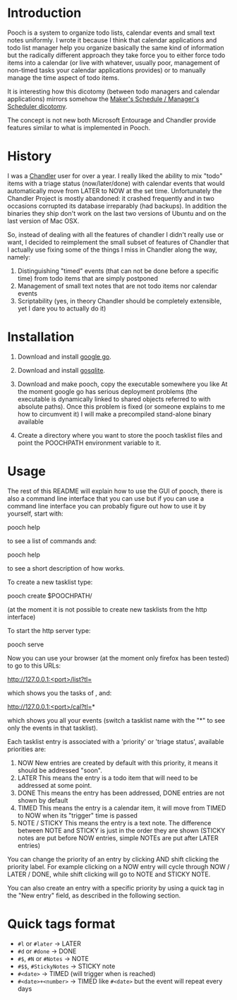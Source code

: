 # Introduction

Pooch is a system to organize todo lists, calendar events and small text notes uniformly. I wrote it because I think that calendar applications and todo list manager help you organize basically the same kind of information but the radically different approach they take force you to either force todo items into a calendar (or live with whatever, usually poor, management of non-timed tasks your calendar applications provides) or to manually manage the time aspect of todo items.

It is interesting how this dicotomy (between todo managers and calendar applications) mirrors somehow the [Maker's Schedule / Manager's Scheduler dicotomy](http://www.paulgraham.com/makersschedule.html).

The concept is not new both Microsoft Entourage and Chandler provide features similar to what is implemented in Pooch.

# History

I was a [Chandler](http://chandlerproject.org/) user for over a year. I really liked the ability to mix "todo" items with a triage status (now/later/done) with calendar events that would automatically move from LATER to NOW at the set time. Unfortunately the Chandler Project is mostly abandoned: it crashed frequently and in two occasions corrupted its database irreparably (had backups). In addition the binaries they ship don't work on the last two versions of Ubuntu and on the last version of Mac OSX.

So, instead of dealing with all the features of chandler I didn't really use or want, I decided to reimplement the small subset of features of Chandler that I actually use fixing some of the things I miss in Chandler along the way, namely:
1. Distinguishing "timed" events (that can not be done before a specific time) from todo items that are simply postponed
2. Management of small text notes that are not todo items nor calendar events
3. Scriptability (yes, in theory Chandler should be completely extensible, yet I dare you to actually do it)

# Installation

1. Download and install [google go](http://golang.org/).

2. Download and install [gosqlite](http://code.google.com/p/gosqlite/).

3. Download and make pooch, copy the executable somewhere you like
   At the moment google go has serious deployment problems (the executable is dynamically linked to shared objects referred to with absolute paths). Once this problem is fixed (or someone explains to me how to circumvent it) I will make a precompiled stand-alone binary available

4. Create a directory where you want to store the pooch tasklist files and point the POOCHPATH environment variable to it.

# Usage

The rest of this README will explain how to use the GUI of pooch, there is also a command line interface that you can use but if you can use a command line interface you can probably figure out how to use it by yourself, start with:

   pooch help

to see a list of commands and:

  pooch help <command>

to see a short description of how <command> works.

To create a new tasklist type:

  pooch create $POOCHPATH/<mytasklist>

(at the moment it is not possible to create new tasklists from the http interface)

To start the http server type:

  pooch serve <port>

Now you can use your browser (at the moment only firefox has been tested) to go to this URLs:

  http://127.0.0.1:<port>/list?tl=<mytasklist>

which shows you the tasks of <mytasklist>, and:

  http://127.0.0.1:<port>/cal?tl=*

which shows you all your events (switch a tasklist name with the "*" to see only the events in that tasklist).

Each tasklist entry is associated with a 'priority' or 'triage status', available priorities are:

1. NOW
   New entries are created by default with this priority, it means it should be addressed "soon". 
2. LATER
   This means the entry is a todo item that will need to be addressed at some point.
3. DONE
   This means the entry has been addressed, DONE entries are not shown by default
4. TIMED
   This means the entry is a calendar item, it will move from TIMED to NOW when its "trigger" time is passed
5. NOTE / STICKY
   This means the entry is a text note. The difference between NOTE and STICKY is just in the order they are shown (STICKY notes are put before NOW entries, simple NOTEs are put after LATER entries)

You can change the priority of an entry by clicking AND shift clicking the priority label. For example clicking on a NOW entry will cycle through NOW / LATER / DONE, while shift clicking will go to NOTE and STICKY NOTE.

You can also create an entry with a specific priority by using a quick tag in the "New entry" field, as described in the following section.

# Quick tags format

* `#l` or `#later` -> LATER
* `#d` or `#done` -> DONE
* `#$`, `#N` or `#Notes` -> NOTE
* `#$$`, `#StickyNotes` -> STICKY note
* `#<date>` -> TIMED (will trigger when <date> is reached)
* `#<date>+<number>` -> TIMED like `#<date>` but the event will repeat every <number> days
